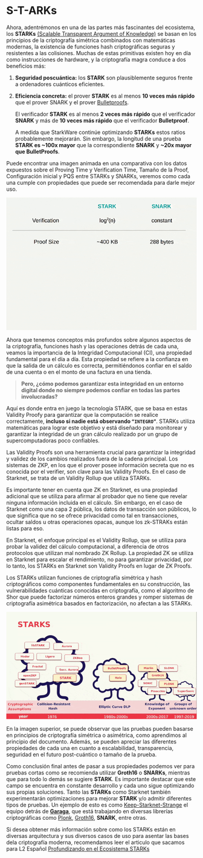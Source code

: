 # S-T-ARKs
Ahora, adentrémonos en una de las partes más fascinantes del ecosistema, los **STARKs** [(Scalable Transparent Argument of Knowledge)](https://starkware.co/stark/) se basan en los principios de la criptografía simétrica combinados con matemáticas modernas, la existencia de funciones hash criptográficas seguras y resistentes a las colisiones. Muchas de estas primitivas existen hoy en día como instrucciones de hardware, y la criptografía magra conduce a dos beneficios más:

1. **Seguridad poscuántica:** los **STARK** son plausiblemente seguros frente a ordenadores cuánticos eficientes.
2. **Eficiencia concreta:** el prover **STARK** es al menos **10 veces más rápido** que el prover SNARK y el prover [Bulletproofs](https://eprint.iacr.org/2017/1066.pdf).

    El verificador **STARK** es al menos **2 veces más rápido** que el verificador **SNARK** y más de **10 veces más rápido** que el verificador **Bulletproof**.

    A medida que StarkWare continúe optimizando **STARKs** estos ratios probablemente mejorarán. Sin embargo, la longitud de una prueba **STARK es ~100x mayor** que la correspondiente **SNARK** y **~20x mayor que BulletProofs**.

Puede encontrar una imagen animada en una comparativa con los datos expuestos sobre el Proving Time y Verification Time, Tamaño de la Proof, Configuración inicial y PQS entre STARKs y SNARKs, veremos como cada una cumple con propiedades que puede ser recomendada para darle mejor uso.

![graph](./assets//Stark_Prover.gif)
<div align="center">
<em></em>
</div>

Ahora que tenemos conceptos más profundos sobre algunos aspectos de la criptografía, funciones hash y las operaciones detrás de cada una, veamos la importancia de la Integridad Computacional (CI), una propiedad fundamental para el día a día. Esta propiedad se refiere a la confianza en que la salida de un cálculo es correcta, permitiéndonos confiar en el saldo de una cuenta o en el monto de una factura en una tienda.

> **Pero, ¿cómo podemos garantizar esta integridad en un entorno digital donde no siempre podemos confiar en todas las partes involucradas?**

Aquí es donde entra en juego la tecnología STARK, que se basa en estas Validity Proofy para garantizar que la computación se realice correctamente, **incluso si nadie está observando `“INTEGRO”`**. STARKs utiliza matemáticas para lograr este objetivo y está diseñado para monitorear y garantizar la integridad de un gran cálculo realizado por un grupo de supercomputadoras poco confiables.

Las Validity Proofs son una herramienta crucial para garantizar la integridad y validez de los cambios realizados fuera de la cadena principal. Los sistemas de ZKP, en los que el prover posee información secreta que no es conocida por el verifier, son clave para las Validity Proofs. En el caso de Starknet, se trata de un Validity Rollup que utiliza STARKs.

Es importante tener en cuenta que ZK en Starknet, es una propiedad adicional que se utiliza para afirmar al probador que no tiene que revelar ninguna información incluida en el cálculo. Sin embargo, en el caso de Starknet como una capa 2 pública, los datos de transacción son públicos, lo que significa que no se ofrece privacidad como tal en transacciones, ocultar saldos u otras operaciones opacas, aunque los zk-STRAKs están listas para eso.

En Starknet, el enfoque principal es el Validity Rollup, que se utiliza para probar la validez del cálculo computacional, a diferencia de otros protocolos que utilizan mal nombrado ZK Rollup. La propiedad ZK se utiliza en Starknet para escalar el rendimiento, no para garantizar privacidad, por lo tanto, los STARKs en Starknet son Validity Proofs en lugar de ZK Proofs.

Los STARKs utilizan funciones de criptografía simétrica y hash criptográficos como componentes fundamentales en su construcción, las vulnerabilidades cuánticas conocidas en criptografía, como el algoritmo de Shor que puede factorizar números enteros grandes y romper sistemas de criptografía asimétrica basados en factorización, no afectan a las STARKs.

![graph](./assets//Stark_1.gif)
<div align="center">
<em></em>
</div>

En la imagen superior, se puede observar que las pruebas pueden basarse en principios de criptografía simétrica o asimétrica, como aprendimos al principio del documento. Además, se pueden apreciar las diferentes propiedades de cada una en cuanto a escalabilidad, transparencia, seguridad en el futuro post-cuántico o tamaño de la prueba.

Como conclusión final antes de pasar a sus propiedades podemos ver para pruebas cortas como se recomienda utilizar **Groth16** o **SNARKs**, mientras que para todo lo demás se sugiere **STARK**. Es importante destacar que este campo se encuentra en constante desarrollo y cada uno sigue optimizando sus propias soluciones. Tanto las **STARKs** como Starknet también experimentarán optimizaciones para mejorar **STARK** y/o admitir diferentes tipos de pruebas. Un ejemplo de esto es como [Keep-Starknet-Strange](https://github.com/keep-starknet-strange) el equipo detrás de [**Garaga**](https://github.com/keep-starknet-strange/garaga), que está trabajando en diversas librerías criptográficas como [Plonk](https://eprint.iacr.org/2019/953.pdf), [Groth16](https://eprint.iacr.org/2016/260.pdf), **SNARK**, entre otras.

Si desea obtener más información sobre como los STARKs están en diversas arquitectura y sus diversos casos de uso para asentar las bases dela criptografía moderna, recomendamos leer el articulo que sacamos para L2 Español [Profundizando en el Ecosistema STARKs](https://mirror.xyz/layer2es.eth/8TUEfpZPgl1u3-HyyGaUA0YMrFm8XSHfYtY6tfqFX7s)